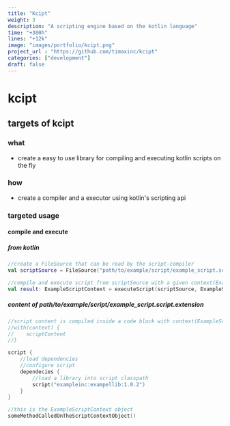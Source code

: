 ```yaml
---
title: "Kcipt"
weight: 3
description: "A scripting engine based on the kotlin language"
time: "+300h"
lines: "+12k"
image: "images/portfolio/kcipt.png"
project_url : "https://github.com/timaxinc/kcipt"
categories: ["development"]
draft: false
---
```


# kcipt

## targets of kcipt

### what

- create a easy to use library for compiling and executing kotlin scripts on the fly

### how

- create a compiler and a executor using kotlin's scripting api

### targeted usage

#### compile and execute 

##### from kotlin
````kotlin
//create a FileSource that can be read by the script-compiler
val scriptSource = FileSource("path/to/example/script/example_script.script.extension") 

//compile and execute script from scriptSource with a given context(ExampleScriptContext)
val result: ExampleScriptContext = executeScript(scriptSource, ExampleScriptContext())
````

##### content of path/to/example/script/example_script.script.extension
````kotlin
//script content is compiled inside a code block with context(ExampleScriptContext) as receiver
//with(context) {
//    scriptContent
//}

script {
    //load dependencies
    //configure script 
    dependecies {
        //load a library into script classpath
        script("exampleinc:exampellib:1.0.2")    
    }
}

//this is the ExampleScriptContext object
someMethodCalledOnTheScriptContextObject()
````

